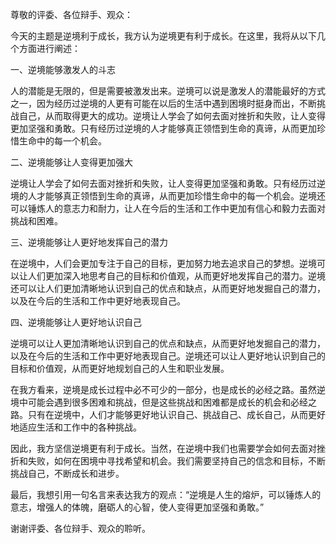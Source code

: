 尊敬的评委、各位辩手、观众：

今天的主题是逆境利于成长，我方认为逆境更有利于成长。在这里，我将从以下几个方面进行阐述：

一、逆境能够激发人的斗志

人的潜能是无限的，但是需要被激发出来。逆境可以说是激发人的潜能最好的方式之一，因为经历过逆境的人更有可能在以后的生活中遇到困境时挺身而出，不断挑战自己，从而取得更大的成功。逆境让人学会了如何去面对挫折和失败，让人变得更加坚强和勇敢。只有经历过逆境的人才能够真正领悟到生命的真谛，从而更加珍惜生命中的每一个机会。

二、逆境能够让人变得更加强大

逆境让人学会了如何去面对挫折和失败，让人变得更加坚强和勇敢。只有经历过逆境的人才能够真正领悟到生命的真谛，从而更加珍惜生命中的每一个机会。逆境还可以锤炼人的意志力和耐力，让人在今后的生活和工作中更加有信心和毅力去面对挑战和困难。

三、逆境能够让人更好地发挥自己的潜力

在逆境中，人们会更加专注于自己的目标，更加努力地去追求自己的梦想。逆境可以让人们更加深入地思考自己的目标和价值观，从而更好地发挥自己的潜力。逆境还可以让人们更加清晰地认识到自己的优点和缺点，从而更好地发掘自己的潜力，以及在今后的生活和工作中更好地表现自己。

四、逆境能够让人更好地认识自己

逆境可以让人更加清晰地认识到自己的优点和缺点，从而更好地发掘自己的潜力，以及在今后的生活和工作中更好地表现自己。逆境还可以让人更好地认识到自己的目标和价值观，从而更好地规划自己的人生和职业发展。

在我方看来，逆境是成长过程中必不可少的一部分，也是成长的必经之路。虽然逆境中可能会遇到很多困难和挑战，但是这些挑战和困难都是成长的机会和必经之路。只有在逆境中，人们才能够更好地认识自己、挑战自己、成长自己，从而更好地适应生活和工作中的各种挑战。

因此，我方坚信逆境更有利于成长。当然，在逆境中我们也需要学会如何去面对挫折和失败，如何在困境中寻找希望和机会。我们需要坚持自己的信念和目标，不断挑战自己，不断成长和进步。

最后，我想引用一句名言来表达我方的观点：“逆境是人生的熔炉，可以锤炼人的意志，增强人的体魄，磨砺人的心智，使人变得更加坚强和勇敢。”

谢谢评委、各位辩手、观众的聆听。

